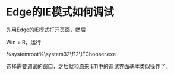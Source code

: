# Edge的IE模式如何调试

先用Edge的IE模式打开页面，然后

Win + R，运行

%systemroot%\system32\f12\IEChooser.exe

选择需要调试的窗口，之后就和原来IE11中的调试界面基本类似操作了。
